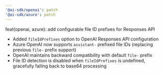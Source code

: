 ```yaml
---
'@ai-sdk/openai': patch
'@ai-sdk/azure': patch
---
```


feat(openai, azure): add configurable file ID prefixes for Responses API

- Added `fileIdPrefixes` option to OpenAI Responses API configuration
- Azure OpenAI now supports `assistant-` prefixed file IDs (replacing previous `file-` prefix support)
- OpenAI maintains backward compatibility with default `file-` prefix
- File ID detection is disabled when `fileIdPrefixes` is undefined, gracefully falling back to base64 processing
